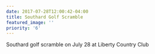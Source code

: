 ```yaml
---
date: 2017-07-28T12:00:42-04:00
title: Southard Golf Scramble
featured_image: ''
priority: '6'
---
```

Southard golf scramble on July 28 at Liberty Country Club
